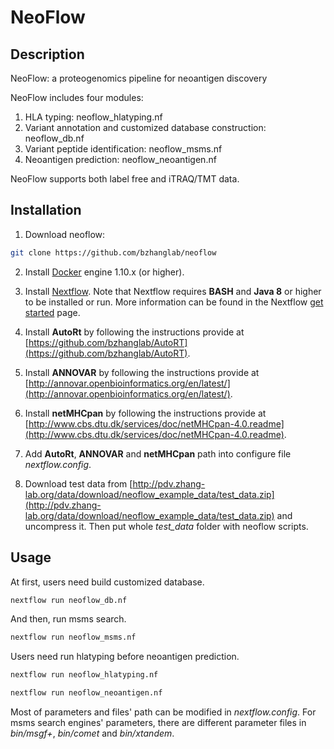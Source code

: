 # NeoFlow

## Description

NeoFlow: a proteogenomics pipeline for neoantigen discovery

NeoFlow includes four modules:


1. HLA typing: neoflow_hlatyping.nf
2. Variant annotation and customized database construction: neoflow_db.nf
3. Variant peptide identification: neoflow_msms.nf
4. Neoantigen prediction: neoflow_neoantigen.nf


NeoFlow supports both label free and iTRAQ/TMT data.

## Installation

1. Download neoflow:

```sh
git clone https://github.com/bzhanglab/neoflow
```

2. Install [Docker](https://docs.docker.com/install/) engine 1.10.x (or higher).

3. Install [Nextflow](https://www.nextflow.io/docs/latest/getstarted.html). Note that Nextflow requires **BASH** and **Java 8** or higher to be installed or run. More information can be found in the Nextflow [get started](https://www.nextflow.io/docs/latest/getstarted.html) page.

4. Install **AutoRt** by following the instructions provide at [https://github.com/bzhanglab/AutoRT](https://github.com/bzhanglab/AutoRT).

5. Install **ANNOVAR** by following the instructions provide at [http://annovar.openbioinformatics.org/en/latest/](http://annovar.openbioinformatics.org/en/latest/).

6. Install **netMHCpan** by following the instructions provide at [http://www.cbs.dtu.dk/services/doc/netMHCpan-4.0.readme](http://www.cbs.dtu.dk/services/doc/netMHCpan-4.0.readme). 

7. Add **AutoRt**, **ANNOVAR** and **netMHCpan** path into configure file _nextflow.config_.

8. Download test data from [http://pdv.zhang-lab.org/data/download/neoflow_example_data/test_data.zip](http://pdv.zhang-lab.org/data/download/neoflow_example_data/test_data.zip) and uncompress it. Then put whole _test_data_ folder with neoflow scripts. 


## Usage

At first, users need build customized database.
```sh
nextflow run neoflow_db.nf
```
And then, run msms search.
```sh
nextflow run neoflow_msms.nf
```
Users need run hlatyping before neoantigen prediction.
```sh
nextflow run neoflow_hlatyping.nf
```
```sh
nextflow run neoflow_neoantigen.nf
```
Most of parameters and files' path can be modified in _nextflow.config_. For msms search engines' parameters, there are different parameter files in _bin/msgf+_,  _bin/comet_ and  _bin/xtandem_.
